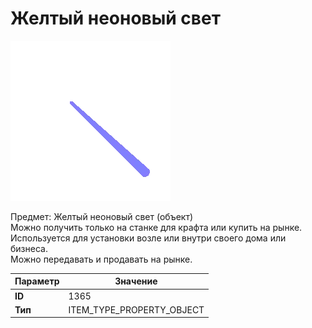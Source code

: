 # Желтый неоновый свет

![Item Image](../img/1365.webp?raw=true)

Предмет: Желтый неоновый свет (объект)<br>Можно получить только на станке для крафта или купить на рынке.<br>Используется для установки возле или внутри своего дома или бизнеса.<br>Можно передавать и продавать на рынке.


| Параметр | Значение |
|----------|----------|
| **ID** | 1365 |
| **Тип** | ITEM_TYPE_PROPERTY_OBJECT |

